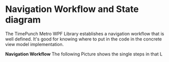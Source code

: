 # Navigation Workflow and State diagram
The TimePunch Metro WPF Library establishes a navigation workflow that is well defined. It's good for knowing where to put in the code in the concrete view model implementation.

**Navigation Workflow**
The following Picture shows the single steps in that L